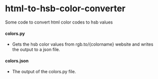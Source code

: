 # html-to-hsb-color-converter
Some code to convert html color codes to hsb values

#### colors.py ####
 - Gets the hsb color values from rgb.to/{colorname} website and writes the output to a json file.
 
#### colors.json ####
 - The output of the colors.py file.
